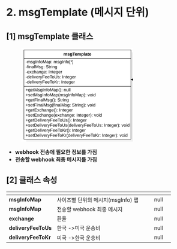 # 2. msgTemplate (메시지 단위)

## \[1] msgTemplate 클래스

<figure><img src="../../../../../.gitbook/assets/image (5) (1) (1) (1).png" alt="" width="298"><figcaption></figcaption></figure>

* **webhook 전송에 필요한 정보를 가짐**
* **전송할 webhook 최종 메시지를 가짐**

## \[2]  클래스 속성

<table data-view="cards"><thead><tr><th></th><th></th><th data-hidden></th><th data-hidden data-type="files"></th><th data-hidden data-type="number"></th><th data-hidden data-type="select"></th></tr></thead><tbody><tr><td><strong>msgInfoMap</strong></td><td>사이즈별 단위의 메시지(msgInfo) 맵</td><td></td><td></td><td>null</td><td></td></tr><tr><td><strong>msgInfoMap</strong></td><td>전송할 webhook 최종 메시지</td><td></td><td></td><td>null</td><td></td></tr><tr><td><strong>exchange</strong></td><td>환율</td><td></td><td></td><td>null</td><td></td></tr><tr><td><strong>deliveryFeeToUs</strong></td><td>한국 ->미국 운송비</td><td></td><td></td><td>null</td><td></td></tr><tr><td><strong>deliveryFeeToKr</strong></td><td>미국 ->한국 운송비</td><td></td><td></td><td>null</td><td></td></tr></tbody></table>

